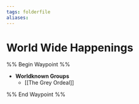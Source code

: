 ```yaml
---
tags: folderfile
aliases:
---
```


# World Wide Happenings
%% Begin Waypoint %%
- **Worldknown Groups**
	- [[The Grey Ordeal]]

%% End Waypoint %%
